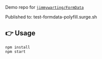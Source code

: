 Demo repo for [`jimmywarting/FormData`](https://github.com/jimmywarting/FormData)

Published to: test-formdata-polyfill.surge.sh

## 👉 Usage

```
npm install
npm start
```